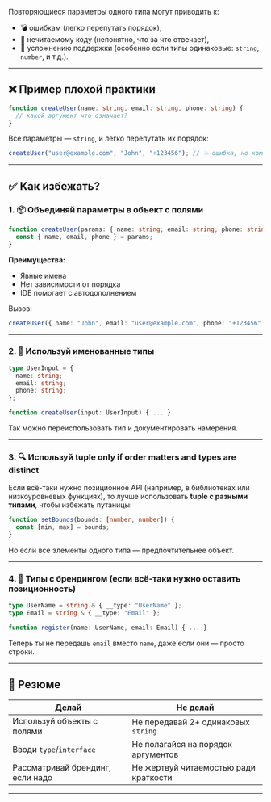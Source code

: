Повторяющиеся параметры одного типа могут приводить к:

* 💣 ошибкам (легко перепутать порядок),
* 🤔 нечитаемому коду (непонятно, что за что отвечает),
* 🤯 усложнению поддержки (особенно если типы одинаковые: `string`, `number`, и т.д.).

---

## ❌ Пример плохой практики

```ts
function createUser(name: string, email: string, phone: string) {
  // какой аргумент что означает?
}
```

Все параметры — `string`, и легко перепутать их порядок:

```ts
createUser("user@example.com", "John", "+123456"); // 💥 ошибка, но компилятор не ругается
```

---

## ✅ Как избежать?

### 1. 📦 Объединяй параметры в объект с полями

```ts
function createUser(params: { name: string; email: string; phone: string }) {
  const { name, email, phone } = params;
}
```

**Преимущества:**

* Явные имена
* Нет зависимости от порядка
* IDE помогает с автодополнением

Вызов:

```ts
createUser({ name: "John", email: "user@example.com", phone: "+123456" });
```

---

### 2. 🧩 Используй именованные типы

```ts
type UserInput = {
  name: string;
  email: string;
  phone: string;
};

function createUser(input: UserInput) { ... }
```

Так можно переиспользовать тип и документировать намерения.

---

### 3. 🔍 Используй **tuple only if order matters and types are distinct**

Если всё-таки нужно позиционное API (например, в библиотеках или низкоуровневых функциях), то лучше использовать **tuple с разными типами**, чтобы избежать путаницы:

```ts
function setBounds(bounds: [number, number]) {
  const [min, max] = bounds;
}
```

Но если все элементы одного типа — предпочтительнее объект.

---

### 4. 🧠 Типы с брендингом (если всё-таки нужно оставить позиционность)

```ts
type UserName = string & { __type: "UserName" };
type Email = string & { __type: "Email" };

function register(name: UserName, email: Email) { ... }
```

Теперь ты не передашь `email` вместо `name`, даже если они — просто строки.

---

## 🧠 Резюме

| Делай                            | Не делай                              |
| -------------------------------- | ------------------------------------- |
| Используй объекты с полями       | Не передавай 2+ одинаковых `string`   |
| Вводи `type`/`interface`         | Не полагайся на порядок аргументов    |
| Рассматривай брендинг, если надо | Не жертвуй читаемостью ради краткости |

---
